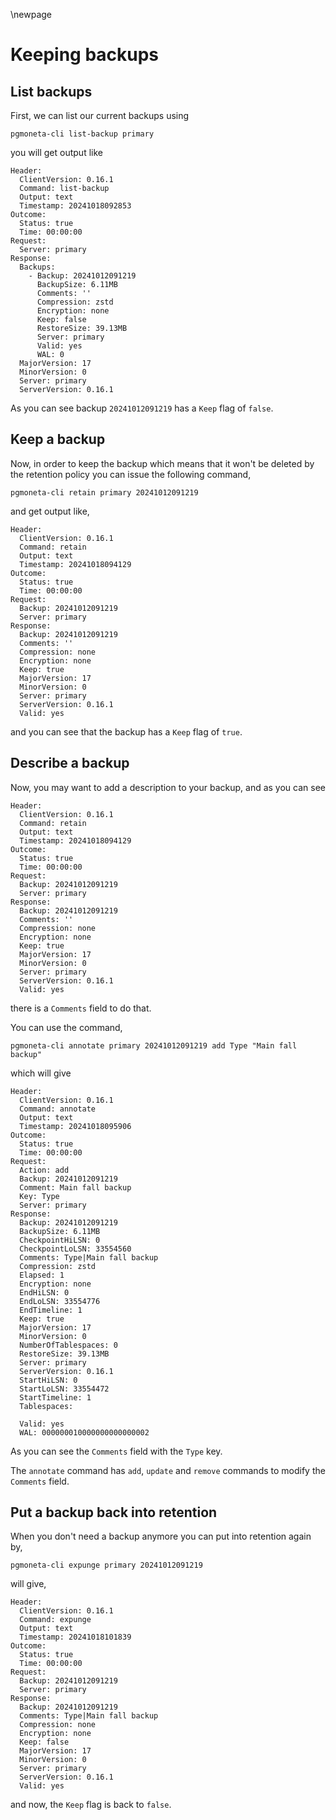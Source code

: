 \newpage

# Keeping backups

## List backups

First, we can list our current backups using

```
pgmoneta-cli list-backup primary
```

you will get output like

```
Header:
  ClientVersion: 0.16.1
  Command: list-backup
  Output: text
  Timestamp: 20241018092853
Outcome:
  Status: true
  Time: 00:00:00
Request:
  Server: primary
Response:
  Backups:
    - Backup: 20241012091219
      BackupSize: 6.11MB
      Comments: ''
      Compression: zstd
      Encryption: none
      Keep: false
      RestoreSize: 39.13MB
      Server: primary
      Valid: yes
      WAL: 0
  MajorVersion: 17
  MinorVersion: 0
  Server: primary
  ServerVersion: 0.16.1
```

As you can see backup `20241012091219` has a `Keep` flag of `false`.

## Keep a backup

Now, in order to keep the backup which means that it won't be deleted by the retention policy you
can issue the following command,

```
pgmoneta-cli retain primary 20241012091219
```

and get output like,

```
Header:
  ClientVersion: 0.16.1
  Command: retain
  Output: text
  Timestamp: 20241018094129
Outcome:
  Status: true
  Time: 00:00:00
Request:
  Backup: 20241012091219
  Server: primary
Response:
  Backup: 20241012091219
  Comments: ''
  Compression: none
  Encryption: none
  Keep: true
  MajorVersion: 17
  MinorVersion: 0
  Server: primary
  ServerVersion: 0.16.1
  Valid: yes
```

and you can see that the backup has a `Keep` flag of `true`.

## Describe a backup

Now, you may want to add a description to your backup, and as you can see

```
Header:
  ClientVersion: 0.16.1
  Command: retain
  Output: text
  Timestamp: 20241018094129
Outcome:
  Status: true
  Time: 00:00:00
Request:
  Backup: 20241012091219
  Server: primary
Response:
  Backup: 20241012091219
  Comments: ''
  Compression: none
  Encryption: none
  Keep: true
  MajorVersion: 17
  MinorVersion: 0
  Server: primary
  ServerVersion: 0.16.1
  Valid: yes
```

there is a `Comments` field to do that.

You can use the command,

```
pgmoneta-cli annotate primary 20241012091219 add Type "Main fall backup"
```

which will give

```
Header:
  ClientVersion: 0.16.1
  Command: annotate
  Output: text
  Timestamp: 20241018095906
Outcome:
  Status: true
  Time: 00:00:00
Request:
  Action: add
  Backup: 20241012091219
  Comment: Main fall backup
  Key: Type
  Server: primary
Response:
  Backup: 20241012091219
  BackupSize: 6.11MB
  CheckpointHiLSN: 0
  CheckpointLoLSN: 33554560
  Comments: Type|Main fall backup
  Compression: zstd
  Elapsed: 1
  Encryption: none
  EndHiLSN: 0
  EndLoLSN: 33554776
  EndTimeline: 1
  Keep: true
  MajorVersion: 17
  MinorVersion: 0
  NumberOfTablespaces: 0
  RestoreSize: 39.13MB
  Server: primary
  ServerVersion: 0.16.1
  StartHiLSN: 0
  StartLoLSN: 33554472
  StartTimeline: 1
  Tablespaces:

  Valid: yes
  WAL: 000000010000000000000002
```

As you can see the `Comments` field with the `Type` key.

The `annotate` command has `add`, `update` and `remove` commands to modify the `Comments` field.

## Put a backup back into retention

When you don't need a backup anymore you can put into retention again by,

```
pgmoneta-cli expunge primary 20241012091219
```

will give,

```
Header:
  ClientVersion: 0.16.1
  Command: expunge
  Output: text
  Timestamp: 20241018101839
Outcome:
  Status: true
  Time: 00:00:00
Request:
  Backup: 20241012091219
  Server: primary
Response:
  Backup: 20241012091219
  Comments: Type|Main fall backup
  Compression: none
  Encryption: none
  Keep: false
  MajorVersion: 17
  MinorVersion: 0
  Server: primary
  ServerVersion: 0.16.1
  Valid: yes
```

and now, the `Keep` flag is back to `false`.
